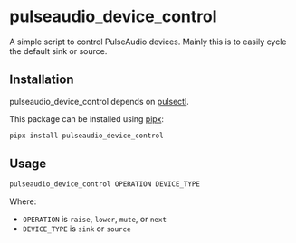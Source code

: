 # pulseaudio_device_control

A simple script to control PulseAudio devices.
Mainly this is to easily cycle the default sink or source.

## Installation

pulseaudio\_device\_control depends on [pulsectl](https://github.com/mk-fg/python-pulse-control).

This package can be installed using [pipx](https://pipx.pypa.io/stable/installation/):

```bash
pipx install pulseaudio_device_control
```

## Usage

```bash
pulseaudio_device_control OPERATION DEVICE_TYPE
```

Where:

- `OPERATION` is `raise`, `lower`, `mute`, or `next`
- `DEVICE_TYPE` is `sink` or `source`
